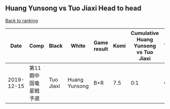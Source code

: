 ## Huang Yunsong vs Tuo Jiaxi Head to head

[Back to ranking](../../index.md)




| **Date** | **Comp** | **Black** | **White** | **Game result** | **Komi** | **Cumulative Huang Yunsong vs Tuo Jiaxi** | **Huang Yunsong streak** | **Tuo Jiaxi streak** | 
| --- | --- | --- | --- | --- | --- | --- | --- | --- |
| 2019-12-15 | 第11期中国竜星戦予選 | Tuo Jiaxi | Huang Yunsong | B+R | 7.5 | 0:1 | 0 | 1 |




